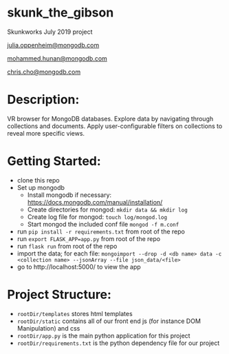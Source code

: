 # skunk_the_gibson
Skunkworks July 2019 project


julia.oppenheim@mongodb.com

mohammed.hunan@mongodb.com

chris.cho@mongodb.com

# Description:

VR browser for MongoDB databases. Explore data by navigating through collections and documents. Apply user-configurable filters on collections to reveal more specific views.

# Getting Started:
 * clone this repo
 * Set up mongodb
    * Install mongodb if necessary: https://docs.mongodb.com/manual/installation/
    * Create directories for mongod: `mkdir data && mkdir log`
    * Create log file for mongod: `touch log/mongod.log`
    * Start mongod the included conf file `mongod -f m.conf`
 * run `pip install -r requirements.txt` from root of the repo
 * run `export FLASK_APP=app.py` from root of the repo
 * run `flask run` from root of the repo
 * import the data; for each file: `mongoimport --drop -d <db name> data -c <collection name> --jsonArray --file json_data/<file>`
 * go to http://localhost:5000/ to view the app


# Project Structure:
 * `rootDir/templates` stores html templates
 * `rootDir/static` contains all of our front end js (for instance DOM Manipulation) and css
 * `rootDir/app.py` is the main python application for this project
 * `rootDir/requirements.txt` is the python dependency file for our project
